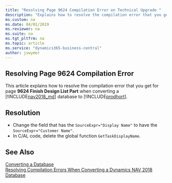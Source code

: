 ```yaml
---
title: "Resolving Page 9624 Compilation Error on Technical Upgrade "
description: "Explains how to resolve the compilation error that you get for Page 9624 when converting a database from Dynamics NAV to Business Central."
ms.custom: na
ms.date: 04/01/2019
ms.reviewer: na
ms.suite: na
ms.tgt_pltfrm: na
ms.topic: article
ms.service: "dynamics365-business-central"
author: jswymer
---
```

## Resolving Page 9624 Compilation Error 
This article explains how to resolve the compilation error that you get for page **9624 Finish Design List Part** when converting a [!INCLUDE[nav2018_md](../developer/includes/nav2018_md.md)] database to  [!INCLUDE[prodhort](../developer/includes/prodshort.md)].

## Resolution

-    Change the field that has the `SourceExpr="Display Name"` to have the `SourceExpr="Customer Name"`.
- In C/AL code, delete the global function `GetTaskDisplayName`.



## See Also  
 [Converting a Database](Converting-a-Database.md)  
 [Resolving Compilation Errors When Converting a Dynamics NAV 2018 Database](Resolve-Compile-Errors-When-Converting-Dynamics-NAV-2018-Database.md)  

